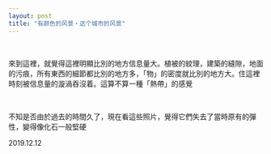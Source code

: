 ```yaml
---
layout: post
title: "有颜色的风景・这个城市的风景"
---
```


  
&nbsp;
&nbsp;

來到這裡，就覺得這裡明顯比別的地方信息量大。植被的紋理，建築的縫隙，地面的污痕，所有東西的細節都比別的地方多，「物」的密度就比別的地方大。住這裡時刻被信息量的漩渦吞沒着。這算不算一種「熱帶」的感覺

&nbsp;

不知是否由於過去的時間久了，現在看這些照片，覺得它們失去了當時原有的彈性，變得像化石一般堅硬

2019.12.12